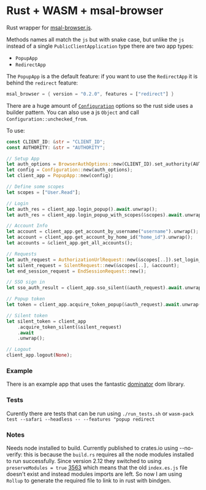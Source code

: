# Rust + WASM + msal-browser
Rust wrapper for [msal-browser.js](https://github.com/AzureAD/microsoft-authentication-library-for-js).

Methods names all match the `js` but with snake case, but unlike the `js` instead of a single `PublicClientApplication` type there are two app types:

- `PopupApp`
- `RedirectApp`

The `PopupApp` is a the default feature: if you want to use the `RedirectApp` it is behind the `redirect` feature:

```rust
msal_browser = { version = "0.2.0", features = ["redirect"] }
```

There are a huge amount of [`Configuration`](https://github.com/AzureAD/microsoft-authentication-library-for-js/blob/dev/lib/msal-browser/docs/configuration.md) options so the rust side uses a builder pattern. You can also use a js `Object` and call `Configuration::unchecked_from`.

To use:

```rust
const CLIENT_ID: &str = "CLIENT_ID";
const AUTHORITY: &str = "AUTHORITY";

// Setup App
let auth_options = BrowserAuthOptions::new(CLIENT_ID).set_authority(AUTHORITY);
let config = Configuration::new(auth_options);
let client_app = PopupApp::new(config);

// Define some scopes
let scopes = ["User.Read"];

// Login
let auth_res = client_app.login_popup().await.unwrap();
let auth_res = client_app.login_popup_with_scopes(&scopes).await.unwrap();

// Account Info
let account = client_app.get_account_by_username("username").unwrap();
let account = client_app.get_account_by_home_id("home_id").unwrap();
let accounts = &client_app.get_all_accounts();

// Requests
let auth_request = AuthorizationUrlRequest::new(&scopes[..]).set_login_hint(account.username());
let silent_request = SilentRequest::new(&scopes[..], &account);
let end_session_request = EndSessionRequest::new();

// SSO sign in
let sso_auth_result = client_app.sso_silent(&auth_request).await.unwrap();

// Popup token
let token = client_app.acquire_token_popup(&auth_request).await.unwrap();

// Silent token
let silent_token = client_app
    .acquire_token_silent(&silent_request)
    .await
    .unwrap();

// Logout
client_app.logout(None);
```
### Example
There is an example app that uses the fantastic [dominator](https://github.com/Pauan/rust-dominator) dom library.

### Tests
Curently there are tests that can be run using ```./run_tests.sh``` or `wasm-pack test --safari --headless -- --features "popup redirect`

### Notes
Needs node installed to build. Currently published to crates.io using --no-verify: this is because the `build.rs` requires all the node modules installed to run successfully. Since version 2.12 they switched to using `preserveModules = true` [3563](https://github.com/AzureAD/microsoft-authentication-library-for-js/pull/3563) which means that the old `index.es.js` file doesn't exist and instead modules imports are left. So now I am using `Rollup` to generate the required file to link to in rust with bindgen.